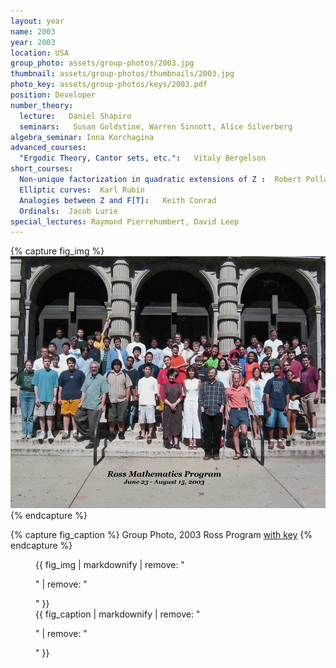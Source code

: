 ```yaml
---
layout: year
name: 2003
year: 2003
location: USA
group_photo: assets/group-photos/2003.jpg
thumbnail: assets/group-photos/thumbnails/2003.jpg
photo_key: assets/group-photos/keys/2003.pdf
position: Developer
number_theory:
  lecture:   Daniel Shapiro
  seminars:   Susan Goldstine, Warren Sinnott, Alice Silverberg
algebra_seminar: Inna Korchagina
advanced_courses:
  "Ergodic Theory, Cantor sets, etc.":   Vitaly Bergelson
short_courses:
  Non-unique factorization in quadratic extensions of Z :  Robert Pollack
  Elliptic curves:  Karl Rubin
  Analogies between Z and F[T]:   Keith Conrad
  Ordinals:  Jacob Lurie
special_lectures: Raymond Pierrehumbert, David Leep
---
```

{% capture fig_img %}
[![2003](/assets/group-photos/2003.jpg)](/assets/group-photos/keys/2003.pdf)
{% endcapture %}

{% capture fig_caption %}
Group Photo, 2003 Ross Program [with key](/assets/group-photos/keys/2003.pdf)
{% endcapture %}

<figure>
  {{ fig_img | markdownify | remove: "<p>" | remove: "</p>" }}
  <figcaption>{{ fig_caption | markdownify | remove: "<p>" | remove: "</p>" }}</figcaption>
</figure>
